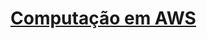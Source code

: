 # [Computação em AWS](https://web.dio.me/course/computacao-em-aws/learning/d1631453-e48b-4f50-bbf6-6be27bafc018)


